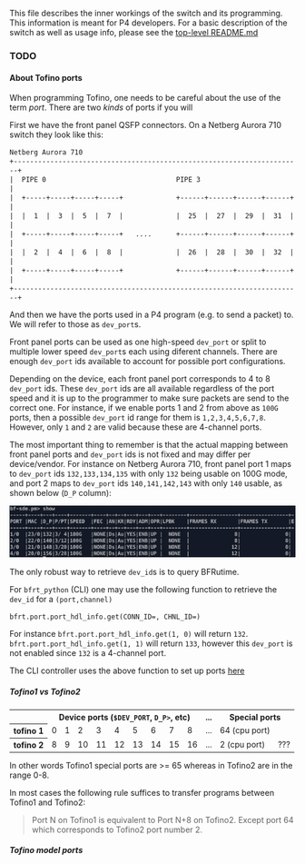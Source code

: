 This file describes the inner workings of the switch and its programming.
This information is meant for P4 developers.
For a basic description of the switch as well as usage info, please see the [top-level README.md](../README.md)

### TODO


#### About Tofino ports

When programming Tofino, one needs to be careful about the use of the term *port*. There are two *kinds* of ports if you will

First we have the front panel QSFP connectors. On a Netberg Aurora 710 switch they look like this:
  ```
  Netberg Aurora 710
  +-----------------------------------------------------------------------+
  |  PIPE 0                                PIPE 3                         |
  |  +-----+-----+-----+-----+             +------+------+------+------+  |
  |  |  1  |  3  |  5  |  7  |             |  25  |  27  |  29  |  31  |  |
  |  +-----+-----+-----+-----+   ....      +------+------+------+------+  |
  |  |  2  |  4  |  6  |  8  |             |  26  |  28  |  30  |  32  |  |
  |  +-----+-----+-----+-----+             +------+------+------+------+  |
  +-----------------------------------------------------------------------+
  ```
And then we have the ports used in a P4 program (e.g. to send a packet) to. We will refer to those as `dev_port`s.

Front panel ports can be used as one high-speed `dev_port` or split to multiple lower speed `dev_port`s each using diferent channels. There are enough `dev_port` ids available to account for possible port configurations.

Depending on the device, each front panel port corresponds to 4 to 8 `dev_port` ids. These `dev_port` ids are all available regardless of the port speed and it is up to the programmer to make sure packets are send to the correct one.
For instance, if we enable ports 1 and 2 from above as `100G` ports, then a possible `dev_port` id range for them is `1,2,3,4,5,6,7,8`. However, only `1` and `2` are valid because these are 4-channel ports.

The most important thing to remember is that the actual mapping between front panel ports and `dev_port` ids is not fixed and may differ per device/vendor.
For instance on Netberg Aurora 710, front panel port 1 maps to `dev_port` ids `132,133,134,135` with only `132` being usable on 100G mode, and port 2 maps to `dev_port` ids `140,141,142,143` with only `140` usable, as shown below (`D_P` column):

![ports_up](../assets/ports_up.png)

The only robust way to retrieve `dev_id`s is to query BFRutime.

For `bfrt_python` (CLI) one may use the following function to retrieve the `dev_id` for a `(port,channel)`

```
bfrt.port.port_hdl_info.get(CONN_ID=, CHNL_ID=)
```
For instance `bfrt.port.port_hdl_info.get(1, 0)` will return `132`. `bfrt.port.port_hdl_info.get(1, 1)` will return `133`, however this `dev_port` is not enabled since `132` is a 4-channel port.

The CLI controller uses the above function to set up ports [here](../src/controller/bfrt_cli.py?plain=1#L69)

##### Tofino1 vs Tofino2
<table>
  <tr>
    <th></th>
    <th colspan="9">Device ports (<code>$DEV_PORT</code>, <codE>D_P></code>, etc)</th>
    <th>...</th>
    <th colspan="2">Special ports</th>
  </tr>
  <tr>
    <th>tofino 1</th>
    <td>0</td>
    <td>1</td>
    <td>2</td>
    <td>3</td>
    <td>4</td>
    <td>5</td>
    <td>6</td>
    <td>7</td>
    <td>8</td>
    <td>...</td>
    <td>64 (cpu port)</td>
    <td></td>
  </tr>
  <tr>
    <th>tofino 2</th>
    <td>8</td>
    <td>9</td>
    <td>10</td>
    <td>11</td>
    <td>12</td>
    <td>13</td>
    <td>14</td>
    <td>15</td>
    <td>16</td>
    <td>...</td>
    <td>2 (cpu port)</td>
    <td>???</td>
  </tr>
</table>

In other words Tofino1 special ports are >= 65 whereas in Tofino2 are in the range 0-8.

In most cases the following rule suffices to transfer programs between Tofino1 and Tofino2:

> Port N on Tofino1 is equivalent to Port N+8 on Tofino2.
> Except port 64 which corresponds to Tofino2 port number 2.

##### Tofino model ports
